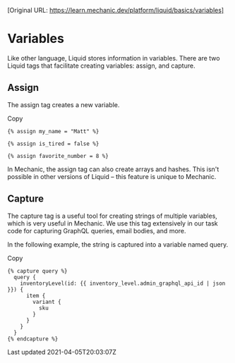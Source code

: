 [Original URL: https://learn.mechanic.dev/platform/liquid/basics/variables]

# Variables

Like other language, Liquid stores information in variables. There are two Liquid tags that facilitate creating variables: assign, and capture.

## Assign

The assign tag creates a new variable.

Copy

    {% assign my_name = "Matt" %}
    
    {% assign is_tired = false %}
    
    {% assign favorite_number = 8 %}

In Mechanic, the assign tag can also create arrays and hashes. This isn't possible in other versions of Liquid – this feature is unique to Mechanic.

## Capture

The capture tag is a useful tool for creating strings of multiple variables, which is very useful in Mechanic. We use this tag extensively in our task code for capturing GraphQL queries, email bodies, and more.

In the following example, the string is captured into a variable named query.

Copy

    {% capture query %}
      query {
        inventoryLevel(id: {{ inventory_level.admin_graphql_api_id | json }}) {
          item {
            variant {
              sku
            }
          }
        }
      }
    {% endcapture %}

Last updated 2021-04-05T20:03:07Z
